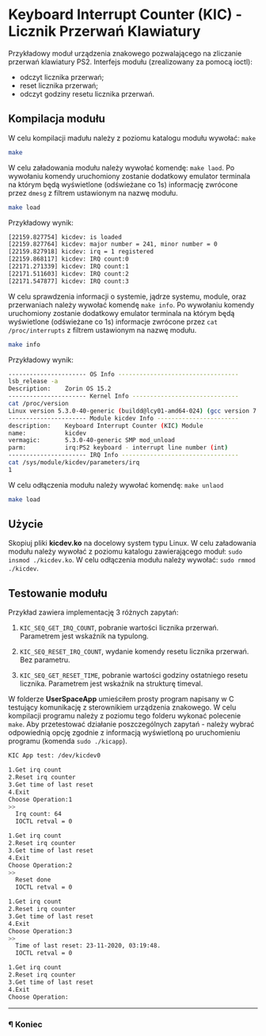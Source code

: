 # Keyboard Interrupt Counter (KIC) - Licznik Przerwań Klawiatury

Przykładowy moduł urządzenia znakowego pozwalającego na zliczanie przerwań klawiatury PS2.
Interfejs modułu (zrealizowany za pomocą ioctl):
- odczyt licznika przerwań;
- reset licznika przerwań;
- odczyt godziny resetu licznika przerwań.

## Kompilacja modułu

W celu kompilacji madułu należy z poziomu katalogu modułu wywołać: `make`

```bash
make
```

W celu załadowania modułu należy wywołać komendę: `make laod`. Po wywołaniu komendy uruchomiony zostanie dodatkowy emulator terminala na którym będą wyświetlone (odświeżane co 1s) informację zwrócone przez `dmesg` z filtrem ustawionym na nazwę modułu.

```bash
make load
```

Przykładowy wynik:
```bash
[22159.827754] kicdev: is loaded
[22159.827764] kicdev: major number = 241, minor number = 0
[22159.827918] kicdev: irq = 1 registered
[22159.868117] kicdev: IRQ count:0
[22171.271339] kicdev: IRQ count:1
[22171.511603] kicdev: IRQ count:2
[22171.547877] kicdev: IRQ count:3
```

W celu sprawdzenia informacji o systemie, jądrze systemu, module, oraz przerwaniach należy wywołać komendę `make info`. Po wywołaniu komendy uruchomiony zostanie dodatkowy emulator terminala na którym będą wyświetlone (odświeżane co 1s) informacje zwrócone przez `cat /proc/interrupts` z filtrem ustawionym na nazwę modułu.

```bash
make info
```

Przykładowy wynik:

```bash
---------------------- OS Info ----------------------------------
lsb_release -a
Description:	Zorin OS 15.2
---------------------- Kernel Info ------------------------------
cat /proc/version
Linux version 5.3.0-40-generic (buildd@lcy01-amd64-024) (gcc version 7.4.0 (Ubuntu 7.4.0-1ubuntu1~18.04.1)) #32~18.04.1-Ubuntu SMP Mon Feb 3 14:05:59 UTC 2020
---------------------- Module kicdev Info -----------------------
description:    Keyboard Interrupt Counter (KIC) Module
name:           kicdev
vermagic:       5.3.0-40-generic SMP mod_unload 
parm:           irq:PS2 keyboard - interrupt line number (int)
---------------------- IRQ Info ---------------------------------
cat /sys/module/kicdev/parameters/irq
1
```

W celu odłączenia modułu należy wywołać komendę: `make unlaod`

```bash
make load
```

## Użycie

Skopiuj pliki **kicdev.ko** na docelowy system typu Linux. W celu załadowania modułu należy wywołać z poziomu katalogu zawierającego moduł: `sudo insmod ./kicdev.ko`. W celu odłączenia modułu należy wywołać: `sudo rmmod ./kicdev`. 

## Testowanie modułu

Przykład zawiera implementację 3 różnych zapytań:

1. `KIC_SEQ_GET_IRQ_COUNT`, pobranie wartości licznika przerwań. Parametrem jest wskaźnik na typulong.

2. `KIC_SEQ_RESET_IRQ_COUNT`, wydanie komendy resetu licznika przerwań. Bez parametru.

3. `KIC_SEQ_GET_RESET_TIME`, pobranie wartości godziny ostatniego resetu licznika. Parametrem jest wskaźnik na strukturę timeval.

W folderze **UserSpaceApp** umieściłem prosty program napisany w C testujący komunikację z sterownikiem urządzenia znakowego. W celu kompilacji programu należy z poziomu tego folderu wykonać polecenie `make`. Aby przetestować działanie poszczególnych zapytań - należy wybrać odpowiednią opcję zgodnie z informacją wyświetloną po uruchomieniu programu (komenda `sudo ./kicapp`).


```bash
KIC App test: /dev/kicdev0 

1.Get irq count
2.Reset irq counter
3.Get time of last reset
4.Exit
Choose Operation:1
>>
  Irq count: 64 
  IOCTL retval = 0

1.Get irq count
2.Reset irq counter
3.Get time of last reset
4.Exit
Choose Operation:2
>>
  Reset done
  IOCTL retval = 0

1.Get irq count
2.Reset irq counter
3.Get time of last reset
4.Exit
Choose Operation:3
>>
  Time of last reset: 23-11-2020, 03:19:48.
  IOCTL retval = 0

1.Get irq count
2.Reset irq counter
3.Get time of last reset
4.Exit
Choose Operation:
```

---

### ¶ Koniec


